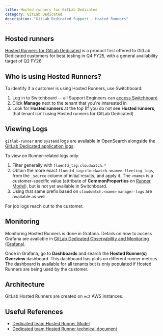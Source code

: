 ```yaml
---
title: Hosted runners for GitLab Dedicated
category: GitLab Dedicated
description: "GitLab Dedicated Support - Hosted Runners"
---
```

## Hosted runners

[Hosted Runners for GitLab Dedicated](https://docs.gitlab.com/administration/dedicated/hosted_runners/) is a product first offered to GitLab Dedicated customers
for beta testing in Q4 FY25, with a general availability target of Q2 FY26.

## Who is using Hosted Runners?

To identify if a customer is using Hosted Runners, use Switchboard.

1. Log in to Switchboard -- all Support Engineers can [access Switchboard](dedicated_switchboard.md#accessing-switchboard)
1. Click **Manage** next to the tenant that you're interested in
1. Look for **Hosted runners** at the top (If you do not see **Hosted runners**, that tenant isn't using Hosted runners for GitLab Dedicated)

## Viewing Logs

`gitlab-runner` and `systemd` logs are available in OpenSearch
alongside the [GitLab Dedicated application logs](dedicated_logs.html).

To view on Runner-related logs only:

1. Filter generally with `fluentd_tag:cloudwatch.*`
2. Obtain the more exact `fluentd_tag:cloudwatch.<name>-fleeting-logs`,
   from the `_source` column of initial results, and apply it.
   The `<name>` is a customer-specific value (attribute of **CommonProperties** on
   [Runner Model](https://gitlab-com.gitlab.io/gl-infra/gitlab-dedicated/runner-model-schema/)),
   but is not yet available in Switchboard.
3. Using that same prefix based on `cloudwatch.<name>` `manager-logs` are available as well.

For job logs reach out to the customer.

## Monitoring

Monitoring Hosted Runners is done in Grafana. Details on how to access Grafana are available in [GitLab Dedicated Observability and Monitoring (Grafana)](dedicated_instance_health).

Once in Grafana, go to **Dashboards** and search the **Hosted Runner(s) Overview** dashboard. This dashboard has plots on different runner metrics.
The dashboard is available for all tenants but is only populated if Hosted Runners are being used by the customer.

## Architecture

GitLab Hosted Runners are created on `ec2` AWS instances.

## Useful References

- [Dedicated team Hosted Runner Model](https://gitlab.com/gitlab-com/gl-infra/gitlab-dedicated/runner-model-schema/-/blob/main/docs/model-examples.md)
- [Dedicated team Hosted Runner technical document](https://gitlab-com.gitlab.io/gl-infra/gitlab-dedicated/team/engineering/projects/dedicated_hosted_runners/index.html)
